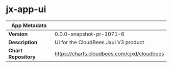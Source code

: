 # jx-app-ui

|App Metadata||
|---|---|
| **Version** | 0.0.0-snapshot-pr-1071-6 |
| **Description** | UI for the CloudBees Jxui V3 product |
| **Chart Repository** | https://charts.cloudbees.com/cjxd/cloudbees |
